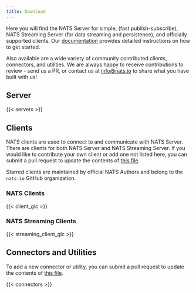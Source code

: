 ```yaml
---
title: Download
---
```


Here you will find the NATS Server for simple, (fast publish-subscribe), NATS Streaming Server (for data streaming and persistence), and officially supported clients. Our [documentation](https://docs.nats.io) provides detailed instructions on how to get started.

Also available are a wide variety of community contributed clients, connectors, and utilities. We are always happy to receive contributions to review - send us a PR, or contact us at [info@nats.io](mailto:info@nats.io) to share what you have built with us!

## Server

{{< servers >}}

## Clients
NATS clients are used to connect to and communicate with NATS Server. There are clients for both NATS Server and NATS Streaming Server. If you would like to contribute your own client or add one not listed here,  you can submit a pull request to update the contents of [this file](https://github.com/nats-io/nats-site/blob/master/data/language.toml).

Starred <span><i class="fas fa-star fa-xs fa-star-blue"></i></span> clients are maintained by official NATS Authors and belong to the `nats-io` GitHub organization.

### NATS Clients
{{< client_glc >}}

### NATS Streaming Clients
{{< streaming_client_glc >}}

## Connectors and Utilities

To add a new connector or utility, you can submit a pull request to update the contents of [this file](https://github.com/nats-io/nats-site/blob/master/data/addons.toml).

{{< connectors >}}

